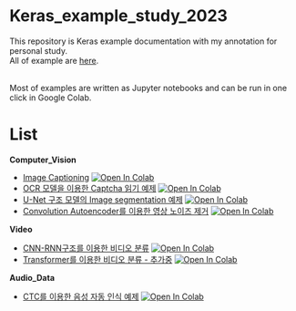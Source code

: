# Keras_example_study_2023
This repository is Keras example documentation with my annotation for personal study.<br>
All of example are [here](https://keras.io/examples/).<br><br>

Most of examples are written as Jupyter notebooks and can be run in one click in Google Colab.<br>

# List

**Computer_Vision**

- [Image Captioning](Image_%26_TEXT/Image_Captioning.ipynb) [![Open In Colab](https://colab.research.google.com/assets/colab-badge.svg)](https://colab.research.google.com/github/SeongeunKim-sonja/Keras_example_study_2023/blob/main/Image_%26_TEXT/Image_Captioning.ipynb)
- [OCR 모델을 이용한 Captcha 읽기 예제](Computer_Vision/Captcha_OCR.ipynb) [![Open In Colab](https://colab.research.google.com/assets/colab-badge.svg)](https://colab.research.google.com/github/SeongeunKim-sonja/Keras_example_study_2023/blob/main/Computer_Vision/Captcha_OCR.ipynb)
- [U-Net 구조 모델의 Image segmentation 예제](Computer_Vision/Image_segmentation_with_a_U_Net_like_architecture.ipynb) [![Open In Colab](https://colab.research.google.com/assets/colab-badge.svg)](https://colab.research.google.com/github/SeongeunKim-sonja/Keras_example_study_2023/blob/main/Computer_Vision/Image_segmentation_with_a_U_Net_like_architecture.ipynb)
- [Convolution Autoencoder를 이용한 영상 노이즈 제거](Computer_Vision/Convolutional_autoencoder_for_image_denoising.ipynb) [![Open In Colab](https://colab.research.google.com/assets/colab-badge.svg)](https://colab.research.google.com/github/SeongeunKim-sonja/Keras_example_study_2023/blob/main/Computer_Vision/Convolutional_autoencoder_for_image_denoising.ipynb)


**Video**
- [CNN-RNN구조를 이용한 비디오 분류](Video/Video_Classification_with_a_CNN_RNN_Architecture.ipynb) [![Open In Colab](https://colab.research.google.com/assets/colab-badge.svg)](https://colab.research.google.com/github/SeongeunKim-sonja/Keras_example_study_2023/blob/main/Video/Video_Classification_with_a_CNN_RNN_Architecture.ipynb)
- [Transformer를 이용한 비디오 분류 - 추가중](Video/Video_Classification_with_Transformers.ipynb) [![Open In Colab](https://colab.research.google.com/assets/colab-badge.svg)](https://colab.research.google.com/github/SeongeunKim-sonja/Keras_example_study_2023/blob/main/Video/Video_Classification_with_Transformers.ipynb)


**Audio_Data**
- [CTC를 이용한 음성 자동 인식 예제](Audio_Data/Automatic_Speech_Recognition_using_CTC.ipynb) [![Open In Colab](https://colab.research.google.com/assets/colab-badge.svg)](https://colab.research.google.com/github/SeongeunKim-sonja/Keras_example_study_2023/blob/main/Audio_Data/Automatic_Speech_Recognition_using_CTC.ipynb)

